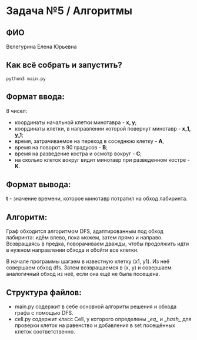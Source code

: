 # Задача №5 / Алгоритмы

## ФИО
Велегурина Елена Юрьевна

## Как всё собрать и запустить?
```
python3 main.py
```

## Формат ввода:
8 чисел:
* координаты начальной клетки минотавра - **x, y**;
* координаты клетки, в направлении которой повернут минотавр - **x_1, y_1**;
* время, затрачиваемое на переход в соседнюю клетку - **A**,
* время на поворот в 90 градусов - **B**;
* время на разведение костра и осмотр вокруг - **C**;
* на сколько клеток вокруг видит минотавр при разведенном костре - **K**.

## Формат вывода:

**t** - значение времени, которое минотавр потратил на обход лабиринта.

## Алгоритм:

Граф обходится алгоритмом DFS, адаптированным под обход лабиринта: идём влево, пока можем, затем прямо и направо.
Возвращаясь в предка, поворачиваем дважды, чтобы продолжить идти в нужном направлении обхода и обойти все клетки.

В начале программы шагаем в известную клетку (x1, y1). Из неё совершаем обход dfs. Затем возвращаемся в (x, y) и совершаем аналогичный обход из неё, если она ещё не была посещена.


## Структура файлов:

* main.py содержит в себе основной алгоритм решения и обхода графа с помощью DFS.
* cell.py содержит класс Cell, у которого определены \__eq\__ и \__hash\__ для проверки клеток на равенство и добавления в set посещённых клеток соответственно.
